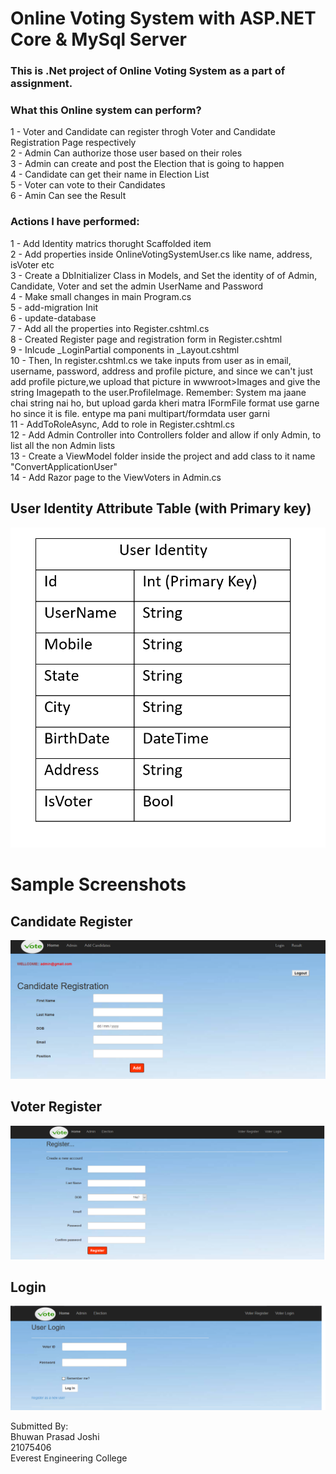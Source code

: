 
# Online Voting System with ASP.NET Core & MySql Server 

### This is .Net project of Online Voting System as a part of assignment.

### What this Online system can perform?
1 - Voter and Candidate can register throgh Voter and Candidate Registration Page respectively  <br/>
2 - Admin Can authorize those user based on their roles <br/>
3 - Admin can create and post the Election that is going to happen <br/>
4 - Candidate can get their name in Election List<br/>
5 - Voter can vote to their Candidates<br/>
6 - Amin Can see the Result<br/>

### Actions I have performed:
1 - Add Identity matrics thorught Scaffolded item <br/>
2 - Add properties inside OnlineVotingSystemUser.cs like name, address, isVoter etc<br/>
3 - Create a DbInitializer Class in Models, and Set the identity of of Admin, Candidate, Voter and set the admin UserName and Password<br/>
4 - Make small changes in main Program.cs<br/>
5 - add-migration Init<br/>
6 - update-database<br/>
7 - Add all the properties into Register.cshtml.cs<br/>
8 - Created Register page and registration form in Register.cshtml<br/>
9 - Inlcude _LoginPartial components in _Layout.cshtml<br/>
10 - Then, In register.cshtml.cs we take inputs from user as in email, username, password, address and profile picture, and since we
	can't just add profile picture,we upload that picture in wwwroot>Images and give the string Imagepath to the user.ProfileImage.
	Remember: System ma jaane chai string nai ho, but upload garda kheri matra IFormFile format use garne ho since it is file.
	entype ma pani multipart/formdata user garni<br/>
11 - AddToRoleAsync, Add to role in Register.cshtml.cs<br/>
12 - Add Admin Controller into Controllers folder  and allow if only Admin, to list all the non Admin lists<br/>
13 - Create a ViewModel folder inside the project and add class to it name "ConvertApplicationUser"<br/>
14 - Add Razor page to the ViewVoters in Admin.cs<br/>


## User Identity Attribute Table (with Primary key)

![image alt](https://github.com/BBhuwanJ/Bhuwan_dot_net_assignment/blob/b82bc6c1c61effa20c43f0cba63734de15166382/Assest/Screenshot%202025-02-14%20145020.png)

# Sample Screenshots

## Candidate Register
![image alt](https://github.com/BBhuwanJ/Bhuwan_dot_net_assignment/blob/2ef5f2a74a4895e4ae744db2b178ba564e79b1d6/Assest/CandidateRegister.png)

## Voter Register
![image alt](https://github.com/BBhuwanJ/Bhuwan_dot_net_assignment/blob/2ef5f2a74a4895e4ae744db2b178ba564e79b1d6/Assest/VoterRegister.png)

## Login
![image alt](https://github.com/BBhuwanJ/Bhuwan_dot_net_assignment/blob/2ef5f2a74a4895e4ae744db2b178ba564e79b1d6/Assest/LoginPage.png)



Submitted By:<br/>
Bhuwan Prasad Joshi <br/>
21075406<br/>
Everest Engineering College<br/>

